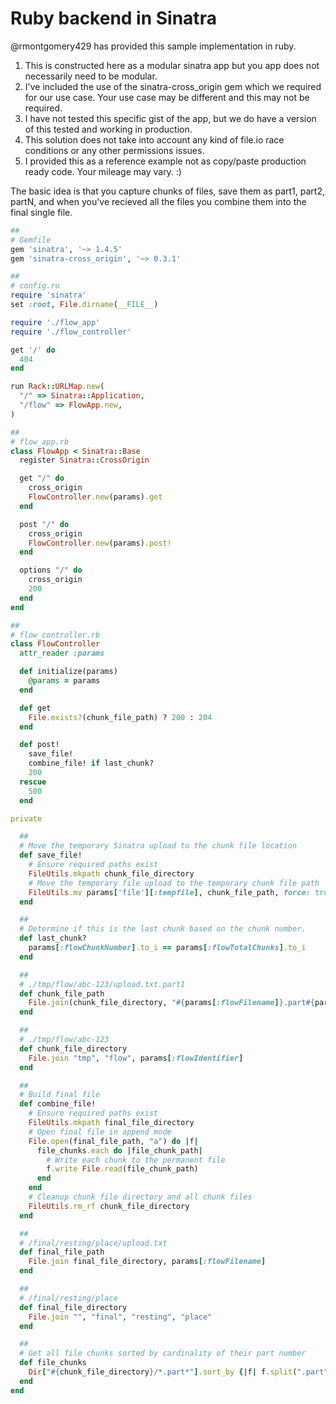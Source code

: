 # Ruby backend in Sinatra

@rmontgomery429 has provided this sample implementation in ruby.

1. This is constructed here as a modular sinatra app but you app does not necessarily need to be modular.
2. I've included the use of the sinatra-cross_origin gem which we required for our use case. Your use case may be different and this may not be required.
3. I have not tested this specific gist of the app, but we do have a version of this tested and working in production.
4. This solution does not take into account any kind of file.io race conditions or any other permissions issues. 
5. I provided this as a reference example not as copy/paste production ready code. Your mileage may vary. :)

The basic idea is that you capture chunks of files, save them as part1, part2, partN, and when you've recieved all the files you combine them into the final single file.

```ruby
##
# Gemfile
gem 'sinatra', '~> 1.4.5'
gem 'sinatra-cross_origin', '~> 0.3.1'

##
# config.ru
require 'sinatra'
set :root, File.dirname(__FILE__)

require './flow_app'
require './flow_controller'

get '/' do
  404
end

run Rack::URLMap.new(
  "/" => Sinatra::Application,
  "/flow" => FlowApp.new,
)

##
# flow_app.rb
class FlowApp < Sinatra::Base
  register Sinatra::CrossOrigin

  get "/" do
    cross_origin
    FlowController.new(params).get
  end

  post "/" do
    cross_origin
    FlowController.new(params).post!
  end

  options "/" do
    cross_origin
    200
  end
end

##
# flow_controller.rb
class FlowController
  attr_reader :params

  def initialize(params)
    @params = params
  end

  def get
    File.exists?(chunk_file_path) ? 200 : 204
  end

  def post!
    save_file!
    combine_file! if last_chunk?
    200
  rescue
    500
  end

private

  ##
  # Move the temporary Sinatra upload to the chunk file location
  def save_file!
    # Ensure required paths exist
    FileUtils.mkpath chunk_file_directory
    # Move the temporary file upload to the temporary chunk file path
    FileUtils.mv params['file'][:tempfile], chunk_file_path, force: true
  end

  ##
  # Determine if this is the last chunk based on the chunk number.
  def last_chunk?
    params[:flowChunkNumber].to_i == params[:flowTotalChunks].to_i
  end

  ##
  # ./tmp/flow/abc-123/upload.txt.part1
  def chunk_file_path
    File.join(chunk_file_directory, "#{params[:flowFilename]}.part#{params[:flowChunkNumber]}")
  end

  ##
  # ./tmp/flow/abc-123
  def chunk_file_directory
    File.join "tmp", "flow", params[:flowIdentifier]
  end

  ##
  # Build final file
  def combine_file!
    # Ensure required paths exist
    FileUtils.mkpath final_file_directory
    # Open final file in append mode
    File.open(final_file_path, "a") do |f|
      file_chunks.each do |file_chunk_path|
        # Write each chunk to the permanent file
        f.write File.read(file_chunk_path)
      end
    end
    # Cleanup chunk file directory and all chunk files
    FileUtils.rm_rf chunk_file_directory
  end

  ##
  # /final/resting/place/upload.txt
  def final_file_path
    File.join final_file_directory, params[:flowFilename]
  end

  ##
  # /final/resting/place
  def final_file_directory
    File.join "", "final", "resting", "place"
  end

  ##
  # Get all file chunks sorted by cardinality of their part number
  def file_chunks
    Dir["#{chunk_file_directory}/*.part*"].sort_by {|f| f.split(".part")[1].to_i }
  end
end
```

